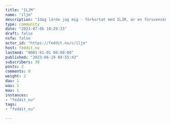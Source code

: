 ```yaml
---
title: "ILJM" 
name: "iljm"
description: "Idag lärde jag mig - förkortat med ILJM, är en försvenskning av engelska TIL (Today I Learned). ILJM är ett öppet gemenskap där alla kan dela med sig av vad dom har lärt sig. **Dela med dig av dina aha-upplevelser, eller vad du har lärt dig idag. Låt andra också lära sig av vad du har lärt dig!**"
type: community
date: "2023-07-06 18:29:33"
draft: false
nsfw: false
actor_id: "https://feddit.nu/c/iljm"
host: feddit.nu
lastmod: "0001-01-01 00:00:00"
published: "2023-06-19 09:55:43"
subscribers: 30
posts: 2
comments: 0
weight: 2
dau: 1
wau: 1
mau: 1
instances:
- "feddit_nu"
tags: 
- "feddit_nu"

---
```

